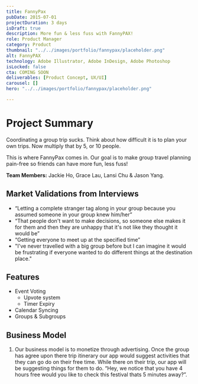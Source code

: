 ```yaml
---
title: FannyPax
pubDate: 2015-07-01
projectDuration: 3 days
isDraft: true
description: More fun & less fuss with FannyPAX!
role: Product Manager
category: Product
thumbnail: "../../images/portfolio/fannypax/placeholder.png"
alt: FannyPAX
technology: Adobe Illustrator, Adobe InDesign, Adobe Photoshop
isLocked: false
cta: COMING SOON
deliverables: [Product Concept, UX/UI]
carousel: []
hero: "../../images/portfolio/fannypax/placeholder.png"

---
```

 
# Project Summary
Coordinating a group trip sucks. Think about how difficult it is to plan your own trips. Now multiply that by 5, or 10 people. 

This is where FannyPax comes in. Our goal is to make group travel planning pain-free so friends can have more fun, less fuss!  

<strong>Team Members:</strong> Jackie Ho, Grace Lau, Lansi Chu & Jason Yang.


## Market Validations from Interviews
- “Letting a complete stranger tag along in your group because you assumed someone in your group knew him/her”
- “That people don't want to make decisions, so someone else makes it for them and then they are unhappy that it's not like they thought it would be”
- “Getting everyone to meet up at the specified time”
- "I've never travelled with a big group before but I can imagine it would be frustrating if everyone wanted to do different things at the destination place."

## Features
- Event Voting
    - Upvote system
    - Timer Expiry
- Calendar Syncing
- Groups & Subgroups

## Business Model
1) Our business model is to monetize through advertising. Once the group has agree upon there trip itinerary our app would suggest activities that they can go do on their free time.  While there on their trip, our app will be suggesting things for them to do.  “Hey, we notice that you have 4 hours free would you like to check this festival thats 5 minutes away?”.

